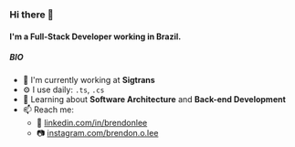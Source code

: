 ### Hi there 👋

#### I'm a Full-Stack Developer working in Brazil.

##### BIO

- 🏢 I'm currently working at **Sigtrans**
- ⚙️ I use daily: `.ts`, `.cs`
- 🌱 Learning about **Software Architecture** and **Back-end Development**
- 📫 Reach me:
  - 💼 [linkedin.com/in/brendonlee](https://linkedin.com/in/brendon-lee-842b72167)
  - 📷 [instagram.com/brendon.o.lee](https://instagram.com/brendon.o.lee)
<!-- 
#### Stats

[![Anurag's GitHub stats](https://github-readme-stats.vercel.app/api?username=brendon301910&count_private=true&show_icons=true&theme=radical)](https://github.com/anuraghazra/github-readme-stats) -->
